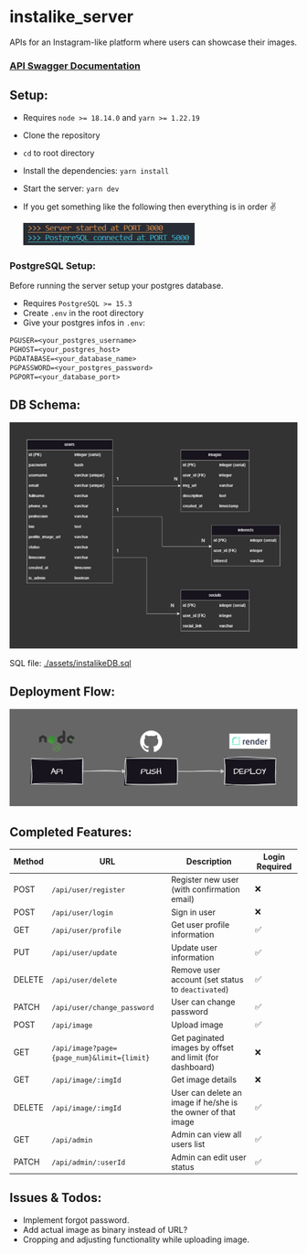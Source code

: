 # instalike_server

APIs for an Instagram-like platform where users can showcase their images.

### [API Swagger Documentation](https://instalike.onrender.com/docs/)

## Setup:

- Requires `node >= 18.14.0` and `yarn >= 1.22.19`
- Clone the repository
- `cd` to root directory
- Install the dependencies: `yarn install`
- Start the server: `yarn dev`
- If you get something like the following then everything is in order ✌️

  <img alt="output" src="./assets/Screenshot%202023-06-28%20013927.png" width="300">

### PostgreSQL Setup:

Before running the server setup your postgres database.

- Requires `PostgreSQL >= 15.3`
- Create `.env` in the root directory
- Give your postgres infos in `.env`:

```
PGUSER=<your_postgres_username>
PGHOST=<your_postgres_host>
PGDATABASE=<your_database_name>
PGPASSWORD=<your_postgres_password>
PGPORT=<your_database_port>
```

## DB Schema:

<img alt="db schema" src="./assets/dbSchema.png">

SQL file: [./assets/instalikeDB.sql](./assets/instalikeDB.sql)

## Deployment Flow:

<img alt="workflow" src="./assets/workflow.png">

## Completed Features:

| Method | URL                                        | Description                                                   | Login Required |
| ------ | ------------------------------------------ | ------------------------------------------------------------- | -------------- |
| POST   | `/api/user/register`                       | Register new user (with confirmation email)                   | ❌             |
| POST   | `/api/user/login`                          | Sign in user                                                  | ❌             |
| GET    | `/api/user/profile`                        | Get user profile information                                  | ✅             |
| PUT    | `/api/user/update`                         | Update user information                                       | ✅             |
| DELETE | `/api/user/delete`                         | Remove user account (set status to `deactivated`)             | ✅             |
| PATCH  | `/api/user/change_password`                | User can change password                                      | ✅             |
| POST   | `/api/image`                               | Upload image                                                  | ✅             |
| GET    | `/api/image?page={page_num}&limit={limit}` | Get paginated images by offset and limit (for dashboard)      | ❌             |
| GET    | `/api/image/:imgId`                        | Get image details                                             | ❌             |
| DELETE | `/api/image/:imgId`                        | User can delete an image if he/she is the owner of that image | ✅             |
| GET    | `/api/admin`                               | Admin can view all users list                                 | ✅             |
| PATCH  | `/api/admin/:userId`                       | Admin can edit user status                                    | ✅             |

## Issues & Todos:

- Implement forgot password.
- Add actual image as binary instead of URL?
- Cropping and adjusting functionality while uploading image.
